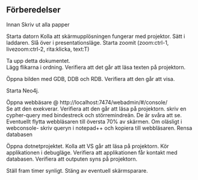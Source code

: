 ## Förberedelser

Innan
	Skriv ut alla papper

Starta datorn
	Kolla att skärmupplösningen fungerar med projektor.
	Sätt i laddaren.
	Slå över i presentationsläge.
	Starta zoomit (zoom:ctrl-1, livezoom:ctrl-2, rita:klicka, text:T)

Ta upp detta dokumentet.  
	Lägg flikarna i ordning.
	Verifiera att det går att läsa texten på projektorn.

Öppna bilden med GDB, DDB och RDB.
	Verifiera att den går att visa.

Starta Neo4j.

Öppna webbäsare @ http://localhost:7474/webadmin/#/console/  
	Se att den exekverar.
	Verifiera att den går att läsa på projektorn.
		skriv en cypher-query med bindestreck och störremindreän. De är svåra att se.
		Eventuellt flytta webbläsaren till översta 70% av skärmen.
		Om oläsligt i webconsole- skriv queryn i notepad++ och kopiera till webbläsaren.
	Rensa databasen

Öppna dotnetprojektet.
	Kolla att VS går att läsa på projektorn.
	Kör applikationen i debugläge.
	Verifiera att applikationen får kontakt med databasen.
	Verifiera att outputen syns på projektorn.

Ställ fram timer synligt.
	Stäng av eventuell skärmsparare.

